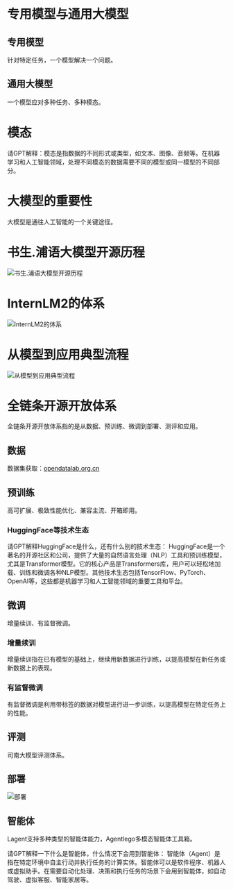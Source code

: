 # 专用模型与通用大模型

## 专用模型
针对特定任务，一个模型解决一个问题。

## 通用大模型
一个模型应对多种任务、多种模态。

# 模态
请GPT解释：模态是指数据的不同形式或类型，如文本、图像、音频等。在机器学习和人工智能领域，处理不同模态的数据需要不同的模型或同一模型的不同部分。

# 大模型的重要性
大模型是通往人工智能的一个关键途径。

# 书生.浦语大模型开源历程
![书生.浦语大模型开源历程](path/to/your/image.png)

# InternLM2的体系
![InternLM2的体系](path/to/your/image.png)

# 从模型到应用典型流程
![从模型到应用典型流程](path/to/your/image.png)

# 全链条开源开放体系
全链条开源开放体系指的是从数据、预训练、微调到部署、测评和应用。

## 数据
数据集获取：[opendatalab.org.cn](http://opendatalab.org.cn)

## 预训练
高可扩展、极致性能优化、兼容主流、开箱即用。

### HuggingFace等技术生态
请GPT解释HuggingFace是什么，还有什么别的技术生态：
HuggingFace是一个著名的开源社区和公司，提供了大量的自然语言处理（NLP）工具和预训练模型，尤其是Transformer模型。它的核心产品是Transformers库，用户可以轻松地加载、训练和微调各种NLP模型。其他技术生态包括TensorFlow、PyTorch、OpenAI等，这些都是机器学习和人工智能领域的重要工具和平台。

## 微调
增量续训、有监督微调。

### 增量续训
增量续训指在已有模型的基础上，继续用新数据进行训练，以提高模型在新任务或新数据上的表现。

### 有监督微调
有监督微调是利用带标签的数据对模型进行进一步训练，以提高模型在特定任务上的性能。

## 评测
司南大模型评测体系。

## 部署
![部署](path/to/your/image.png)

## 智能体
Lagent支持多种类型的智能体能力，Agentlego多模态智能体工具箱。

请GPT解释一下什么是智能体，什么情况下会用到智能体：
智能体（Agent）是指在特定环境中自主行动并执行任务的计算实体。智能体可以是软件程序、机器人或虚拟助手。在需要自动化处理、决策和执行任务的场景下会用到智能体，如自动驾驶、虚拟客服、智能家居等。

